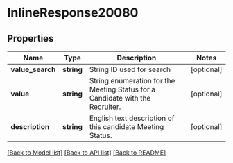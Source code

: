 # InlineResponse20080

## Properties
Name | Type | Description | Notes
------------ | ------------- | ------------- | -------------
**value_search** | **string** | String ID used for search | [optional] 
**value** | **string** | String enumeration for the Meeting Status for a Candidate with the Recruiter. | [optional] 
**description** | **string** | English text description of this candidate Meeting Status. | [optional] 

[[Back to Model list]](../../README.md#documentation-for-models) [[Back to API list]](../../README.md#documentation-for-api-endpoints) [[Back to README]](../../README.md)

